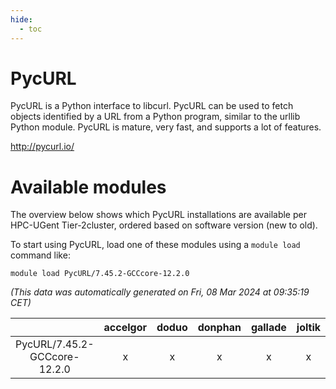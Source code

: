 ```yaml
---
hide:
  - toc
---
```


PycURL
======


PycURL is a Python interface to libcurl. PycURL can be used to fetch objects identified by a URL from a Python program, similar to the urllib Python module. PycURL is mature, very fast, and supports a lot of features.

http://pycurl.io/
# Available modules


The overview below shows which PycURL installations are available per HPC-UGent Tier-2cluster, ordered based on software version (new to old).

To start using PycURL, load one of these modules using a `module load` command like:

```shell
module load PycURL/7.45.2-GCCcore-12.2.0
```

*(This data was automatically generated on Fri, 08 Mar 2024 at 09:35:19 CET)*  

| |accelgor|doduo|donphan|gallade|joltik|skitty|
| :---: | :---: | :---: | :---: | :---: | :---: | :---: |
|PycURL/7.45.2-GCCcore-12.2.0|x|x|x|x|x|x|
